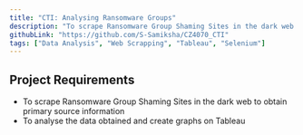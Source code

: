 ```yaml
---
title: "CTI: Analysing Ransomware Groups"
description: "To scrape Ransomware Group Shaming Sites in the dark web to obtain primary source information and analyse the data obtained and create graphs on Tableau"
githubLink: "https://github.com/S-Samiksha/CZ4070_CTI"
tags: ["Data Analysis", "Web Scrapping", "Tableau", "Selenium"]
---
```


## Project Requirements

- To scrape Ransomware Group Shaming Sites in the dark web to obtain primary source information
- To analyse the data obtained and create graphs on Tableau
